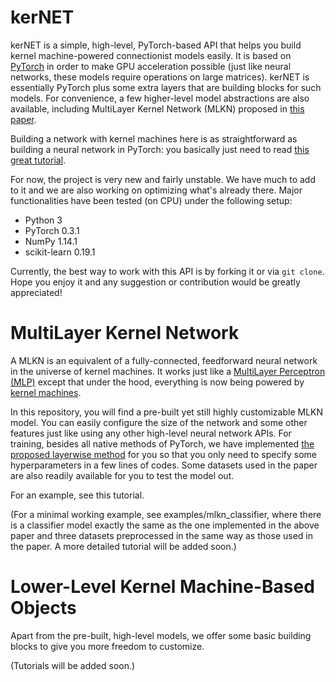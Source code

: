 # kerNET

kerNET is a simple, high-level, PyTorch-based API that helps you build kernel machine-powered connectionist models easily. It is based on [PyTorch](http://pytorch.org/) in order to make GPU acceleration possible (just like neural networks, these models require operations on large matrices).
kerNET is essentially PyTorch plus some extra layers that are building blocks for such models.
For convenience, a few higher-level model abstractions are also available, including MultiLayer Kernel Network (MLKN) proposed in [this paper](https://arxiv.org/pdf/1802.03774.pdf).

Building a network with kernel machines here is as straightforward as building a neural network in PyTorch: you basically just need to read [this great tutorial](http://pytorch.org/tutorials/beginner/blitz/neural_networks_tutorial.html#sphx-glr-beginner-blitz-neural-networks-tutorial-py).

For now, the project is very new and fairly unstable. We have much to add to it and we are also working on optimizing what's already there. Major functionalities have been tested (on CPU) under the following setup:
- Python 3
- PyTorch 0.3.1
- NumPy 1.14.1
- scikit-learn 0.19.1

Currently, the best way to work with this API is by forking it or via ```git clone```. Hope you enjoy it and any suggestion or contribution would be greatly appreciated!

# MultiLayer Kernel Network

A MLKN is an equivalent of a fully-connected, feedforward neural network in the universe of kernel machines. It works just like a [MultiLayer Perceptron (MLP)](https://en.wikipedia.org/wiki/Multilayer_perceptron) except that under the hood, everything is now being powered by [kernel machines](https://en.wikipedia.org/wiki/Radial_basis_function_network).

In this repository, you will find a pre-built yet still highly customizable MLKN model. You can easily configure the size of the network and some other features just like using any other high-level neural network APIs. For training, besides all native methods of PyTorch, we have implemented [the proposed layerwise method](https://arxiv.org/pdf/1802.03774.pdf) for you so that you only need to specify some hyperparameters in a few lines of codes. Some datasets used in the paper are also readily available for you to test the model out.

For an example, see this tutorial.

(For a minimal working example, see examples/mlkn_classifier, where there is a classifier model exactly the same as the one implemented in the above paper and three datasets preprocessed in the same way as those used in the paper. A more detailed tutorial will be added soon.)

# Lower-Level Kernel Machine-Based Objects

Apart from the pre-built, high-level models, we offer some basic building blocks to give you more freedom to customize.

(Tutorials will be added soon.)
